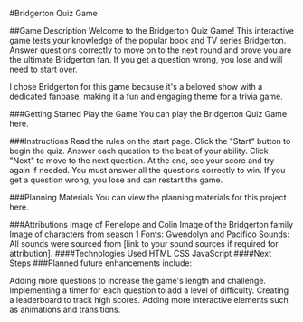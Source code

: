 #Bridgerton Quiz Game

##Game Description
Welcome to the Bridgerton Quiz Game! This interactive game tests your knowledge of the popular book and TV series Bridgerton. Answer questions correctly to move on to the next round and prove you are the ultimate Bridgerton fan. If you get a question wrong, you lose and will need to start over.

I chose Bridgerton for this game because it's a beloved show with a dedicated fanbase, making it a fun and engaging theme for a trivia game.

###Getting Started
Play the Game
You can play the Bridgerton Quiz Game here.

###Instructions
Read the rules on the start page.
Click the "Start" button to begin the quiz.
Answer each question to the best of your ability.
Click "Next" to move to the next question.
At the end, see your score and try again if needed.
You must answer all the questions correctly to win.
If you get a question wrong, you lose and can restart the game.

###Planning Materials
You can view the planning materials for this project here.

###Attributions
Image of Penelope and Colin
Image of the Bridgerton family
Image of characters from season 1
Fonts: Gwendolyn and Pacifico
Sounds: All sounds were sourced from [link to your sound sources if required for attribution].
####Technologies Used
HTML
CSS
JavaScript
####Next Steps
###Planned future enhancements include:

Adding more questions to increase the game's length and challenge.
Implementing a timer for each question to add a level of difficulty.
Creating a leaderboard to track high scores.
Adding more interactive elements such as animations and transitions.
